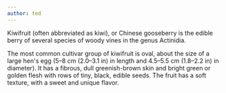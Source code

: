 ```yaml
---
author: ted
---
```

Kiwifruit (often abbreviated as kiwi), or Chinese gooseberry is the
edible berry of several species of woody vines in the genus Actinidia.

The most common cultivar group of kiwifruit is oval, about the size of a
large hen's egg (5–8 cm (2.0–3.1 in) in length and 4.5–5.5 cm (1.8–2.2
in) in diameter). It has a fibrous, dull greenish-brown skin and bright
green or golden flesh with rows of tiny, black, edible seeds. The fruit
has a soft texture, with a sweet and unique flavor.
